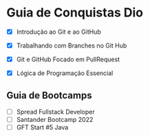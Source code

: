 # Guia de Conquistas Dio

- [x] Introdução ao Git e ao GitHub
- [x] Trabalhando com Branches no Git Hub
- [x] Git e GitHub Focado em PullRequest
- [x] Lógica de Programação Essencial


## Guia de Bootcamps

- [ ] Spread Fullstack Developer
- [ ] Santander Bootcamp 2022
- [ ] GFT Start #5 Java
